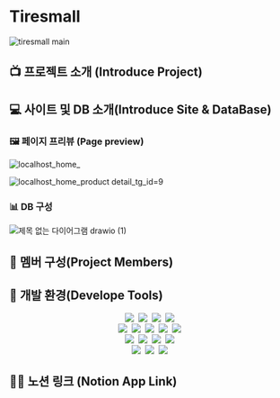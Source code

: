 # Tiresmall
![tiresmall main](https://user-images.githubusercontent.com/101840342/228464675-1fa98b12-3700-45f3-b94e-af33d478e95e.png)

## 📺 프로젝트 소개 (Introduce Project)

## 💻 사이트 및 DB 소개(Introduce Site & DataBase)

### 🖼 페이지 프리뷰 (Page preview)
![localhost_home_](https://user-images.githubusercontent.com/101840342/228466633-589ef22a-936b-439e-870f-2d3528a9c375.png)

![localhost_home_product detail_tg_id=9](https://user-images.githubusercontent.com/101840342/228482408-40fdb4ff-bd85-4a0c-a89a-b5438560123b.png)


### 📊 DB 구성
![제목 없는 다이어그램 drawio (1)](https://user-images.githubusercontent.com/101840342/228484392-d64239d1-5108-46cb-8673-f08978b8030e.png)


## 👬 멤버 구성(Project Members)

## 🧰 개발 환경(Develope Tools)

<p align="center">
   <img src="https://img.shields.io/badge/Java-ED8B00?style=for-the-badge&logo=openjdk&logoColor=white"/></a>&nbsp
   <img src="https://img.shields.io/badge/HTML5-E34F26?style=for-the-badge&logo=html5&logoColor=white"/></a>&nbsp
   <img src="https://img.shields.io/badge/CSS3-1572B6?style=for-the-badge&logo=css3&logoColor=white"/></a>&nbsp
   <img src="https://img.shields.io/badge/JavaScript-F7DF1E?style=for-the-badge&logo=javascript&logoColor=black"/></a>&nbsp <br>
   <img src="https://img.shields.io/badge/Spring-6DB33F?style=for-the-badge&logo=spring&logoColor=white"/></a>&nbsp
   <img src="https://img.shields.io/badge/jQuery-0769AD?style=for-the-badge&logo=jQuery&logoColor=white"/></a>&nbsp
   <img src="https://img.shields.io/badge/Oracle-F80000?style=for-the-badge&logo=Oracle&logoColor=white"/></a>&nbsp
   <img src="https://img.shields.io/badge/MyBatis-000000?style=for-the-badge&logoColor=white"/></a>&nbsp
   <img src="https://img.shields.io/badge/Apache%20tomcat-F8DC75?style=for-the-badge&logo=Apache%20tomcat&logoColor=black"/></a>&nbsp <br>
   <img src="https://img.shields.io/badge/GIT-E44C30?style=for-the-badge&logo=git&logoColor=white"/></a>&nbsp
   <img src="https://img.shields.io/badge/Sourcetree-0052CC?style=for-the-badge&logo=Sourcetree&logoColor=white"/></a>&nbsp
   <img src="https://img.shields.io/badge/Eclipse%20IDE-2C2255.svg?&style=for-the-badge&logo=Eclipse%20IDE&logoColor=white"/></a>&nbsp
   <img src="https://img.shields.io/badge/Visual%20Studio%20Code-007ACC.svg?&style=for-the-badge&logo=Visual%20Studio%20Code&logoColor=white"/></a>&nbsp <br>
   <img src="https://img.shields.io/badge/Discord-5865F2?style=for-the-badge&logo=Discord&logoColor=white"/></a>&nbsp
   <img src="https://img.shields.io/badge/Kakao-FFCD00?style=for-the-badge&logo=kakaotalk&logoColor=black"/></a>&nbsp
   <img src="https://img.shields.io/badge/Canva-00C4CC?style=for-the-badge&logo=canva&logoColor=white"/></a>&nbsp
<p>

## 👨‍💻 노션 링크 (Notion App Link)
